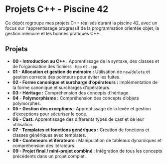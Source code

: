 # Projets C++ - Piscine 42

Ce dépôt regroupe mes projets C++ réalisés durant la piscine 42, avec un focus sur l'apprentissage progressif de la programmation orientée objet, la gestion mémoire et les bonnes pratiques C++.

## Projets

- **00 - Introduction au C++ :** Apprentissage de la syntaxe, des classes et de l’organisation des fichiers `.hpp` et `.cpp`.  
- **01 - Allocation et gestion de mémoire :** Utilisation de `new`/`delete` et gestion correcte des pointeurs pour éviter les fuites.  
- **02 - Forme canonique et surcharge d’opérateurs :** Implémentation de la forme canonique et surcharges d’opérateurs.  
- **03 - Héritage  :** Compréhension des concepts d’héritage.  
- **04 - Polymorphisme :**  Compréhension des concepts d’objets polymorphes.
- **05 - Gestion des exceptions :** Apprentissage de la levée et gestion d’exceptions pour sécuriser le code.   
- **06 - Cast:** Apprentissage des différents types de cast et de leur utilisation.
- **07 - Templates et fonctions génériques :** Création de fonctions et classes génériques avec templates.
- **08 - Conteneurs et itérateurs :** Manipulation de tableaux dynamiques et compréhension des itérateurs.  
- **09 - Projet final / mini-projet combiné :** Intégration de tous les concepts précédents dans un projet complet.

